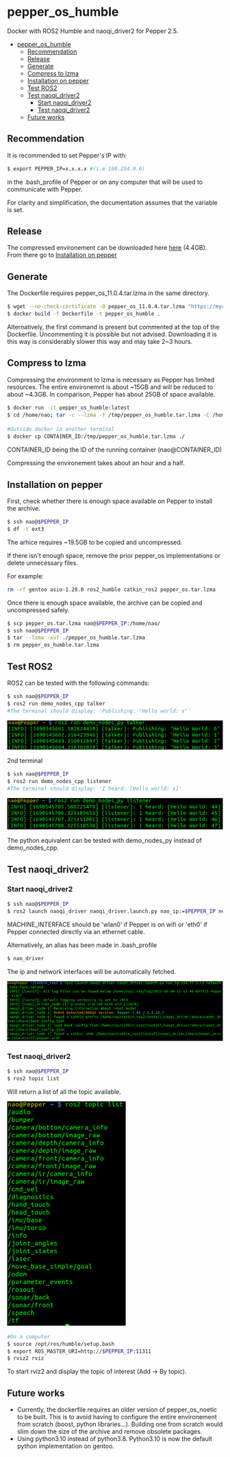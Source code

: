 # pepper_os_humble

Docker with ROS2 Humble and naoqi_driver2 for Pepper 2.5.

- [pepper\_os\_humble](#pepper_os_humble)
  - [Recommendation](#recommendation)
  - [Release](#release)
  - [Generate](#generate)
  - [Compress to lzma](#compress-to-lzma)
  - [Installation on pepper](#installation-on-pepper)
  - [Test ROS2](#test-ros2)
  - [Test naoqi\_driver2](#test-naoqi_driver2)
    - [Start naoqi\_driver2](#start-naoqi_driver2)
    - [Test naoqi\_driver2](#test-naoqi_driver2-1)
  - [Future works](#future-works)

## Recommendation

It is recommended to set Pepper's IP with:

```bash
$ export PEPPER_IP=x.x.x.x #(i.e 169.254.0.0)
```

in the .bash_profile of Pepper or on any computer that will be used to communicate with Pepper.

For clarity and simplification, the documentation assumes that the variable is set.

## Release 

The compressed environement can be downloaded here [here](https://mycore.core-cloud.net/index.php/s/oqqD1khgUeuQCmR) (4.4GB). From there go to [Installation on pepper](#installation-on-pepper) 

## Generate

The Dockerfile requires pepper_os_11.0.4.tar.lzma in the same directory. 

```bash
$ wget --no-check-certificate -O pepper_os_11.0.4.tar.lzma "https://mycore.core-cloud.net/index.php/s/Rh4EbGqxc05W3ap/download?path=%2F&files=pepper_os_11.0.4.tar.lzma"
$ docker build -f Dockerfile -t pepper_os_humble .
```

Alternatively, the first command is present but commented at the top of the Dockerfile. Uncommenting it is possible but not advised. Downloading it is this way is considerably slower this way and may take 2~3 hours.

## Compress to lzma

Compressing the environment to lzma is necessary as Pepper has limited resources. The entire environemnt is about ~15GB and will be reduced to about ~4.3GB. In comparison, Pepper has about 25GB of space available.

```bash
$ docker run -it pepper_os_humble:latest
$ cd /home/nao; tar -c --lzma -f /tmp/pepper_os_humble.tar.lzma -C /home/nao gentoo -C  /home/nao asio-1.28.0 -C /home/nao ros2_humble -C /home/nao .local -C /home/nao .bash_profile -C /home/nao naoqi -C /home/nao catkin_ros2 || true

#Outside docker in another terminal
$ docker cp CONTAINER_ID:/tmp/pepper_os_humble.tar.lzma ./
```

CONTAINER_ID being the ID of the running container (nao@CONTAINER_ID)

Compressing the environement takes about an hour and a half.

## Installation on pepper

First, check whether there is enough space available on Pepper to install the archive.

```bash
$ ssh nao@$PEPPER_IP
$ df -t ext3
```

The arhice requires ~19.5GB to be copied and uncompressed.

If there isn't enough space, remove the prior pepper_os implementations or delete unnecessary files.

For example:
```bash
rm -rf gentoo asio-1.28.0 ros2_humble catkin_ros2 pepper_os.tar.lzma
```

Once there is enough space available, the archive can be copied and uncompressed safely. 

```bash
$ scp pepper_os.tar.lzma nao@$PEPPER_IP:/home/nao/
$ ssh nao@$PEPPER_IP
$ tar --lzma -xvf ./pepper_os_humble.tar.lzma
$ rm pepper_os_humble.tar.lzma
```

## Test ROS2

ROS2 can be tested with the following commands:

```bash
$ ssh nao@$PEPPER_IP
$ ros2 run demo_nodes_cpp talker
#The terminal should display: 'Publishing: "Hello world: x"'
```

![alt text](assets/ros2_talker.png)

2nd terminal
```bash
$ ssh nao@$PEPPER_IP
$ ros2 run demo_nodes_cpp listener
#The terminal should display: 'I heard: [Hello world: x]'
```

![alt text](assets/ros2_listener.png)

The python equivalent can be tested with demo_nodes_py instead of demo_nodes_cpp.

## Test naoqi_driver2

### Start naoqi_driver2

```bash
$ ssh nao@$PEPPER_IP
$ ros2 launch naoqi_driver naoqi_driver.launch.py nao_ip:=$PEPPER_IP network_interface:=MACHINE_INTERFACE
```

MACHINE_INTERFACE should be 'wlan0' if Pepper is on wifi or 'eth0' if Pepper connected directly via an ethernet cable.

Alternatively, an alias has been made in .bash_profile

```bash
$ nao_driver
```

The ip and network interfaces will be automatically fetched. 

![alt text](assets/ros2_naoqi_driver_1.png)

### Test naoqi_driver2

```bash
$ ssh nao@$PEPPER_IP
$ ros2 topic list
```
Will return a list of all the topic available.

![alt text](assets/ros2_naoqi_driver_2.png)

```bash
#On a computer
$ source /opt/ros/humble/setup.bash
$ export ROS_MASTER_URI=http://$PEPPER_IP:11311
$ rviz2 rviz
```

To start rviz2 and display the topic of interest (Add -> By topic).

## Future works

* Currently, the dockerfile requires an older version of pepper_os_noetic to be built. This is to avoid having to configure the entire environement from scratch (boost, python libraries...). Building one from scratch would slim down the size of the archive and remove obsolete packages.
* Using python3.10 instead of python3.8. Python3.10 is now the default python implementation on gentoo. 